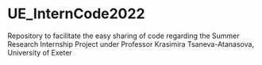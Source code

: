 # UE_InternCode2022
Repository to facilitate the easy sharing of code regarding the Summer Research Internship Project under Professor Krasimira Tsaneva-Atanasova, University of Exeter
